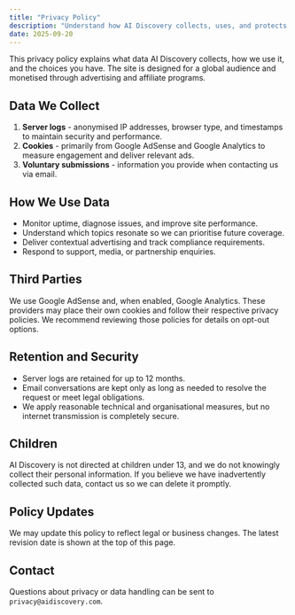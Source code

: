 ```yaml
---
title: "Privacy Policy"
description: "Understand how AI Discovery collects, uses, and protects visitor data."
date: 2025-09-20
---
```


This privacy policy explains what data AI Discovery collects, how we use it, and the choices you have. The site is designed for a global audience and monetised through advertising and affiliate programs.

## Data We Collect

1. **Server logs** - anonymised IP addresses, browser type, and timestamps to maintain security and performance.
2. **Cookies** - primarily from Google AdSense and Google Analytics to measure engagement and deliver relevant ads.
3. **Voluntary submissions** - information you provide when contacting us via email.

## How We Use Data

- Monitor uptime, diagnose issues, and improve site performance.
- Understand which topics resonate so we can prioritise future coverage.
- Deliver contextual advertising and track compliance requirements.
- Respond to support, media, or partnership enquiries.

## Third Parties

We use Google AdSense and, when enabled, Google Analytics. These providers may place their own cookies and follow their respective privacy policies. We recommend reviewing those policies for details on opt-out options.

## Retention and Security

- Server logs are retained for up to 12 months.
- Email conversations are kept only as long as needed to resolve the request or meet legal obligations.
- We apply reasonable technical and organisational measures, but no internet transmission is completely secure.

## Children

AI Discovery is not directed at children under 13, and we do not knowingly collect their personal information. If you believe we have inadvertently collected such data, contact us so we can delete it promptly.

## Policy Updates

We may update this policy to reflect legal or business changes. The latest revision date is shown at the top of this page.

## Contact

Questions about privacy or data handling can be sent to `privacy@aidiscovery.com`.
